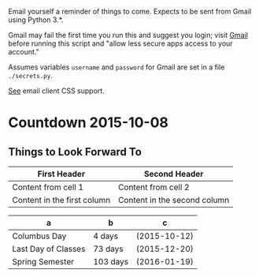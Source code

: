 Email yourself a reminder of things to come. Expects to be sent from
Gmail using Python 3.*.

Gmail may fail the first time you run this and suggest you login;
visit [Gmail](https://support.google.com/mail/answer/78754)
before running this script and "allow less secure apps access to
your account."

Assumes variables `username` and `password` for Gmail are set in a
file `./secrets.py`.

[See](https://www.campaignmonitor.com/css/) email client CSS support.

# Countdown 2015-10-08

## Things to Look Forward To

First Header | Second Header
------------ | -------------
Content from cell 1 | Content from cell 2
Content in the first column | Content in the second column

a|b|c
----|---|--
 Columbus Day | 4 days | (2015-10-12)
 Last Day of Classes | 73 days | (2015-12-20)
 Spring Semester|103 days | (2016-01-19)

